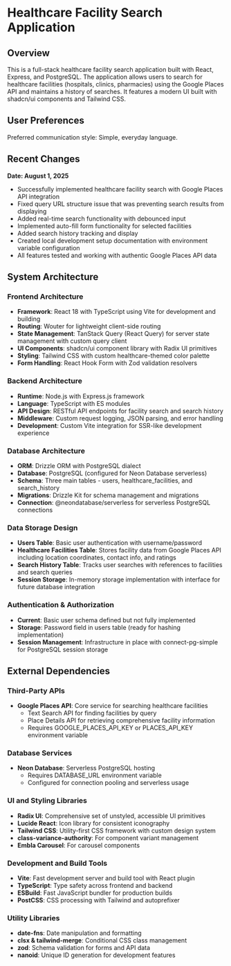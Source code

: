 # Healthcare Facility Search Application

## Overview

This is a full-stack healthcare facility search application built with React, Express, and PostgreSQL. The application allows users to search for healthcare facilities (hospitals, clinics, pharmacies) using the Google Places API and maintains a history of searches. It features a modern UI built with shadcn/ui components and Tailwind CSS.

## User Preferences

Preferred communication style: Simple, everyday language.

## Recent Changes

**Date: August 1, 2025**
- Successfully implemented healthcare facility search with Google Places API integration
- Fixed query URL structure issue that was preventing search results from displaying
- Added real-time search functionality with debounced input
- Implemented auto-fill form functionality for selected facilities
- Added search history tracking and display
- Created local development setup documentation with environment variable configuration
- All features tested and working with authentic Google Places API data

## System Architecture

### Frontend Architecture
- **Framework**: React 18 with TypeScript using Vite for development and building
- **Routing**: Wouter for lightweight client-side routing
- **State Management**: TanStack Query (React Query) for server state management with custom query client
- **UI Components**: shadcn/ui component library with Radix UI primitives
- **Styling**: Tailwind CSS with custom healthcare-themed color palette
- **Form Handling**: React Hook Form with Zod validation resolvers

### Backend Architecture
- **Runtime**: Node.js with Express.js framework
- **Language**: TypeScript with ES modules
- **API Design**: RESTful API endpoints for facility search and search history
- **Middleware**: Custom request logging, JSON parsing, and error handling
- **Development**: Custom Vite integration for SSR-like development experience

### Database Architecture
- **ORM**: Drizzle ORM with PostgreSQL dialect
- **Database**: PostgreSQL (configured for Neon Database serverless)
- **Schema**: Three main tables - users, healthcare_facilities, and search_history
- **Migrations**: Drizzle Kit for schema management and migrations
- **Connection**: @neondatabase/serverless for serverless PostgreSQL connections

### Data Storage Design
- **Users Table**: Basic user authentication with username/password
- **Healthcare Facilities Table**: Stores facility data from Google Places API including location coordinates, contact info, and ratings
- **Search History Table**: Tracks user searches with references to facilities and search queries
- **Session Storage**: In-memory storage implementation with interface for future database integration

### Authentication & Authorization
- **Current**: Basic user schema defined but not fully implemented
- **Storage**: Password field in users table (ready for hashing implementation)
- **Session Management**: Infrastructure in place with connect-pg-simple for PostgreSQL session storage

## External Dependencies

### Third-Party APIs
- **Google Places API**: Core service for searching healthcare facilities
  - Text Search API for finding facilities by query
  - Place Details API for retrieving comprehensive facility information
  - Requires GOOGLE_PLACES_API_KEY or PLACES_API_KEY environment variable

### Database Services
- **Neon Database**: Serverless PostgreSQL hosting
  - Requires DATABASE_URL environment variable
  - Configured for connection pooling and serverless usage

### UI and Styling Libraries
- **Radix UI**: Comprehensive set of unstyled, accessible UI primitives
- **Lucide React**: Icon library for consistent iconography
- **Tailwind CSS**: Utility-first CSS framework with custom design system
- **class-variance-authority**: For component variant management
- **Embla Carousel**: For carousel components

### Development and Build Tools
- **Vite**: Fast development server and build tool with React plugin
- **TypeScript**: Type safety across frontend and backend
- **ESBuild**: Fast JavaScript bundler for production builds
- **PostCSS**: CSS processing with Tailwind and autoprefixer

### Utility Libraries
- **date-fns**: Date manipulation and formatting
- **clsx & tailwind-merge**: Conditional CSS class management
- **zod**: Schema validation for forms and API data
- **nanoid**: Unique ID generation for development features